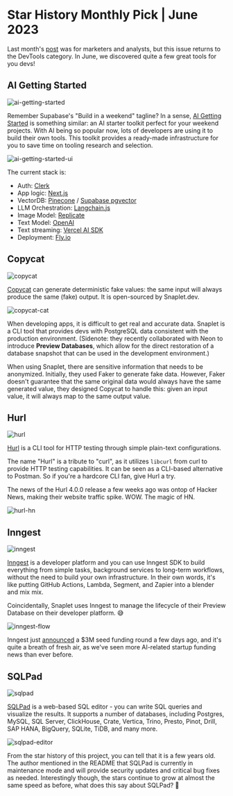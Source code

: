 # Star History Monthly Pick | June 2023

Last month's [post](/blog/star-history-monthly-pick-202305) was for marketers and analysts, but this issue returns to the DevTools category. In June, we discovered quite a few great tools for you devs!

## AI Getting Started

![ai-getting-started](/assets/blog/star-history-monthly-pick-202306/ai-getting-started.webp)

Remember Supabase's "Build in a weekend" tagline? In a sense, [AI Getting Started](http://github.com/a16z-infra/ai-getting-started) is something similar: an AI starter toolkit perfect for your weekend projects. With AI being so popular now, lots of developers are using it to build their own tools. This toolkit provides a ready-made infrastructure for you to save time on tooling research and selection.

![ai-getting-started-ui](/assets/blog/star-history-monthly-pick-202306/ai-getting-started-ui.webp)

The current stack is:

-   Auth: [Clerk](https://clerk.com/)
-   App logic: [Next.js](https://nextjs.org/)
-   VectorDB: [Pinecone](https://www.pinecone.io/) / [Supabase pgvector](https://supabase.com/docs/guides/database/extensions/pgvector)
-   LLM Orchestration: [Langchain.js](https://js.langchain.com/docs/)
-   Image Model: [Replicate](https://replicate.com/)
-   Text Model: [OpenAI](https://platform.openai.com/docs/models)
-   Text streaming: [Vercel AI SDK](https://github.com/vercel-labs/ai)
-   Deployment: [Fly.io](https://fly.io/)

## Copycat

![copycat](/assets/blog/star-history-monthly-pick-202306/copycat.webp)

[Copycat](http://github.com/snaplet/copycat) can generate deterministic fake values: the same input will always produce the same (fake) output. It is open-sourced by Snaplet.dev.

![copycat-cat](/assets/blog/star-history-monthly-pick-202306/copycat-cat.webp)

When developing apps, it is difficult to get real and accurate data. Snaplet is a CLI tool that provides devs with PostgreSQL data consistent with the production environment. (Sidenote: they recently collaborated with Neon to introduce **Preview Databases**, which allow for the direct restoration of a database snapshot that can be used in the development environment.)

When using Snaplet, there are sensitive information that needs to be anonymized. Initially, they used Faker to generate fake data. However, Faker doesn't guarantee that the same original data would always have the same generated value, they designed Copycat to handle this: given an input value, it will always map to the same output value.

## Hurl

![hurl](/assets/blog/star-history-monthly-pick-202306/hurl.webp)

[Hurl](https://github.com/Orange-OpenSource/hurl) is a CLI tool for HTTP testing through simple plain-text configurations.

The name "Hurl" is a tribute to "curl", as it utilizes `libcurl` from curl to provide HTTP testing capabilities. It can be seen as a CLI-based alternative to Postman. So if you're a hardcore CLI fan, give Hurl a try.

The news of the Hurl 4.0.0 release a few weeks ago was ontop of Hacker News, making their website traffic spike. WOW. The magic of HN.

![hurl-hn](/assets/blog/star-history-monthly-pick-202306/hurl-hn.webp)

## Inngest

![inngest](/assets/blog/star-history-monthly-pick-202306/inngest.webp)

[Inngest](https://github.com/inngest/inngest) is a developer platform and you can use Inngest SDK to build everything from simple tasks, background services to long-term workflows, without the need to build your own infrastructure. In their own words, it's like putting GitHub Actions, Lambda, Segment, and Zapier into a blender and mix mix.

Coincidentally, Snaplet uses Inngest to manage the lifecycle of their Preview Database on their developer platform. 😅

![inngest-flow](/assets/blog/star-history-monthly-pick-202306/inngest-flow.webp)

Inngest just [announced](https://techcrunch.com/2023/07/12/inngest-helps-developers-build-their-backend-workflows-raises-3m/) a $3M seed funding round a few days ago, and it's quite a breath of fresh air, as we've seen more AI-related startup funding news than ever before.

## **SQLPad**

![sqlpad](/assets/blog/star-history-monthly-pick-202306/sqlpad.webp)

[SQLPad](https://github.com/sqlpad/sqlpad) is a web-based SQL editor - you can write SQL queries and visualize the results. It supports a number of databases, including Postgres, MySQL, SQL Server, ClickHouse, Crate, Vertica, Trino, Presto, Pinot, Drill, SAP HANA, BigQuery, SQLite, TiDB, and many more.

![sqlpad-editor](/assets/blog/star-history-monthly-pick-202306/sqlpad-editor.webp)

From the star history of this project, you can tell that it is a few years old. The author mentioned in the README that SQLPad is currently in maintenance mode and will provide security updates and critical bug fixes as needed. Interestingly though, the stars continue to grow at almost the same speed as before, what does this say about SQLPad? 🤔
